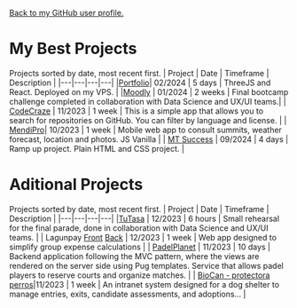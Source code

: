 [Back to my GitHub user profile.](README.md)
# My Best Projects
Projects sorted by date, most recent first.
| Project | Date | Timeframe | Description |
|---|---|---|---|
|[Portfolio](https://github.com/alexBasurto/threejs_course)| 02/2024 | 5 days | ThreeJS and React. Deployed on my VPS. |
|[Moodly](https://github.com/alexBasurto/tripulaciones_back) | 01/2024 | 2 weeks | Final bootcamp challenge completed in collaboration with Data Science and UX/UI teams.|
| [CodeCraze](https://github.com/alexBasurto/codecraze) | 11/2023 | 1 week | This is a simple app that allows you to search for repositories on GitHub. You can filter by language and license. |
| [MendiPro](https://github.com/alexBasurto/mendi_pro)| 10/2023 | 1 week | Mobile web app to consult summits, weather forecast, location and photos. JS Vanilla |
| [MT Success](https://github.com/alexBasurto/proyecto_rampup) | 09/2024 | 4 days | Ramp up project. Plain HTML and CSS project. |

# Aditional Projects
Projects sorted by date, most recent first.
| Project | Date | Timeframe | Description |
|---|---|---|---|
|[TuTasa](https://github.com/LentinulaEdode/taller-3-pisos-react) | 12/2023 | 6 hours | Small rehearsal for the final parade, done in collaboration with Data Science and UX/UI teams. |
| Lagunpay [Front](https://github.com/alexBasurto/fullstack_front) [Back](https://github.com/alexBasurto/fullstack_final) | 12/2023 | 1 week | Web app designed to simplify group expense calculations |
| [PadelPlanet](https://github.com/alexBasurto/padelplanet) | 11/2023 | 10 days | Backend application following the MVC pattern, where the views are rendered on the server side using Pug templates. Service that allows padel players to reserve courts and organize matches. |
| [BioCan - protectora perros](https://github.com/alexBasurto/backend_equipos_protectora)|11/2023 | 1 week | An intranet system designed for a dog shelter to manage entries, exits, candidate assessments, and adoptions... |
